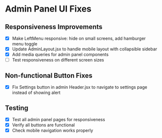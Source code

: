 # Admin Panel UI Fixes

## Responsiveness Improvements
- [x] Make LeftMenu responsive: hide on small screens, add hamburger menu toggle
- [x] Update AdminLayout.jsx to handle mobile layout with collapsible sidebar
- [x] Add media queries for admin panel components
- [ ] Test responsiveness on different screen sizes

## Non-functional Button Fixes
- [x] Fix Settings button in admin Header.jsx to navigate to settings page instead of showing alert

## Testing
- [x] Test all admin panel pages for responsiveness
- [x] Verify all buttons are functional
- [x] Check mobile navigation works properly
